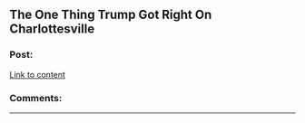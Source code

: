 ## The One Thing Trump Got Right On Charlottesville

### Post:

[Link to content](http://intentionalinsights.org/one-thing-trump-got-right-charlottesville/)

### Comments:

---

